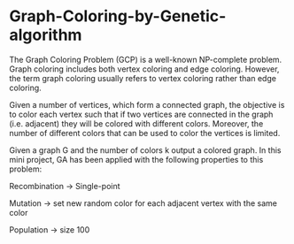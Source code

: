 # Graph-Coloring-by-Genetic-algorithm
The Graph Coloring Problem (GCP) is a well-known NP-complete problem. Graph coloring includes both vertex coloring and edge coloring. However, the term graph coloring usually refers to vertex coloring rather than edge coloring.

Given a number of vertices, which form a connected graph, the objective is to color each vertex such that if two vertices are connected in the graph (i.e. adjacent) they will be colored with different colors. Moreover, the number of different colors that can be used to color the vertices is limited.

Given a graph G and the number of colors k output a colored graph. In this mini project, GA has been applied with the following properties to this problem:

Recombination -> Single-point

Mutation -> set new random color for each adjacent vertex with the same color

Population -> size 100
